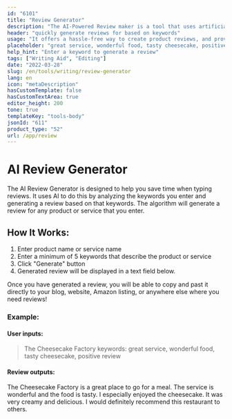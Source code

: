 ```yaml
---
id: "6101"
title: "Review Generator"
description: "The AI-Powered Review maker is a tool that uses artificial intelligence to help speed up the review process. It is based on keyword input and can automatically generate reviews for products. This makes it a great tool for reviewers who are busy and need to get their reviews done quickly."
header: "quickly generate reviews for based on keywords"
usage: "It offers a hassle-free way to create product reviews, and provides users with a quick and easy way to generate reviews"
placeholder: "great service, wonderful food, tasty cheesecake, positive review"
help_hint: "Enter a keyword to generate a review"
tags: ["Writing Aid", "Editing"]
date: "2022-03-28"
slug: /en/tools/writing/review-generator
lang: en
icon: "metaDescription"
hasCustomTemplate: false
hasCustomTextArea: true
editor_height: 200
tone: true
templateKey: "tools-body"
jsonId: "611"
product_type: "52"
url: /app/review
---
```


# AI Review Generator

The AI Review Generator is designed to help you save time when typing reviews. It uses AI to do this by analyzing the keywords you enter and generating a review based on that keywords. The algorithm will generate a review for any product or service that you enter.

## How It Works:

1. Enter product name or service name
2. Enter a minimum of 5 keywords that describe the product or service
3. Click "Generate" button
4. Generated review will be displayed in a text field below.

Once you have generated a review, you will be able to copy and past it directly to your blog, website, Amazon listing, or anywhere else where you need reviews!

### Example:

#### User inputs:

> The Cheesecake Factory
> keywords: great service, wonderful food, tasty cheesecake, positive review

#### Review outputs:

The Cheesecake Factory is a great place to go for a meal. The service is wonderful and the food is tasty. I especially enjoyed the cheesecake. It was very creamy and delicious. I would definitely recommend this restaurant to others.
